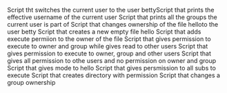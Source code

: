 Script tht switches the current user to the user bettyScript that prints the effective username of the current user
Script that prints all the groups the current user is part of
Script that changes ownership of the file helloto the user betty
Script that creates a new empty file hello 
Script that adds execute permiion to the owner of the file 
Script that gives permission to execute to owner and group while gives read to other users 
Script that gives permission to execute to owner, group and other users 
Script that gives all permission to othe users and no permission on owner and group 
Script that gives mode to hello 
Script that gives persmission to all subs to execute
Script that creates directory with permission
Script that changes a group ownership
